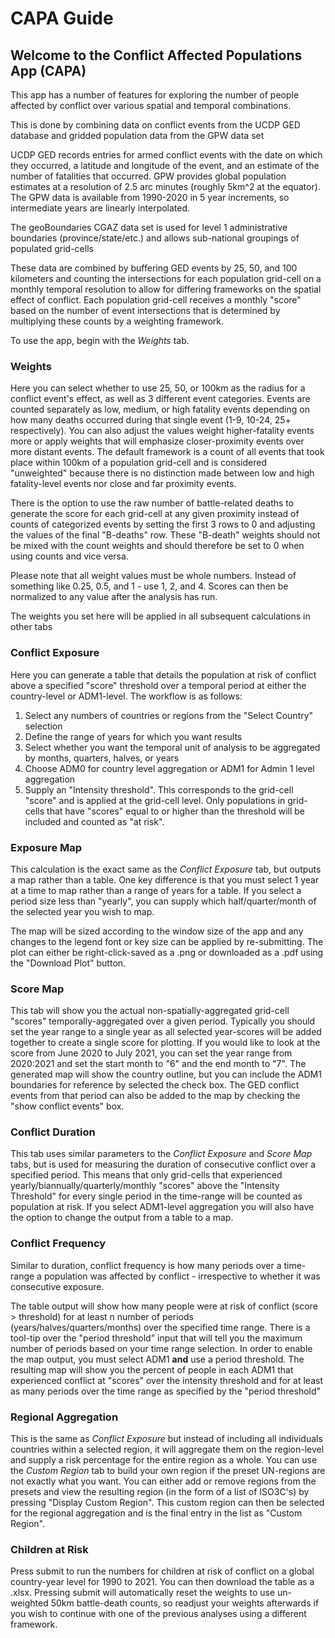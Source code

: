 # CAPA Guide

## Welcome to the Conflict Affected Populations App (CAPA)

This app has a number of features for exploring the number of people affected by conflict over various spatial and temporal combinations.

This is done by combining data on conflict events from the UCDP GED database and gridded population data from the GPW data set

UCDP GED records entries for armed conflict events with the date on which they occurred, a latitude and longitude of the event, and an estimate of the number of fatalities that occurred. GPW provides global population estimates at a resolution of 2.5 arc minutes (roughly 5km\^2 at the equator). The GPW data is available from 1990-2020 in 5 year increments, so intermediate years are linearly interpolated.

The geoBoundaries CGAZ data set is used for level 1 administrative boundaries (province/state/etc.) and allows sub-national groupings of populated grid-cells

These data are combined by buffering GED events by 25, 50, and 100 kilometers and counting the intersections for each population grid-cell on a monthly temporal resolution to allow for differing frameworks on the spatial effect of conflict. Each population grid-cell receives a monthly "score" based on the number of event intersections that is determined by multiplying these counts by a weighting framework.

To use the app, begin with the *Weights* tab.

### Weights

Here you can select whether to use 25, 50, or 100km as the radius for a conflict event's effect, as well as 3 different event categories. Events are counted separately as low, medium, or high fatality events depending on how many deaths occurred during that single event (1-9, 10-24, 25+ respectively). You can also adjust the values weight higher-fatality events more or apply weights that will emphasize closer-proximity events over more distant events. The default framework is a count of all events that took place within 100km of a population grid-cell and is considered "unweighted" because there is no distinction made between low and high fatality-level events nor close and far proximity events.

There is the option to use the raw number of battle-related deaths to generate the score for each grid-cell at any given proximity instead of counts of categorized events by setting the first 3 rows to 0 and adjusting the values of the final "B-deaths" row. These "B-death" weights should not be mixed with the count weights and should therefore be set to 0 when using counts and vice versa.

Please note that all weight values must be whole numbers. Instead of something like 0.25, 0.5, and 1 - use 1, 2, and 4. Scores can then be normalized to any value after the analysis has run.

The weights you set here will be applied in all subsequent calculations in other tabs

### Conflict Exposure

Here you can generate a table that details the population at risk of conflict above a specified "score" threshold over a temporal period at either the country-level or ADM1-level.
The workflow is as follows:
1. Select any numbers of countries or regions from the "Select Country" selection
2. Define the range of years for which you want results
3. Select whether you want the temporal unit of analysis to be aggregated by months, quarters, halves, or years
4. Choose ADM0 for country level aggregation or ADM1 for Admin 1 level aggregation
5. Supply an "Intensity threshold". This corresponds to the grid-cell "score" and is applied at the grid-cell level. Only populations in grid-cells that have "scores" equal to or higher than the threshold will be included and counted as "at risk".

### Exposure Map

This calculation is the exact same as the *Conflict Exposure* tab, but outputs a map rather than a table. One key difference is that you must select 1 year at a time to map rather than a range of years for a table. If you select a period size less than "yearly", you can supply which half/quarter/month of the selected year you wish to map.

The map will be sized according to the window size of the app and any changes to the legend font or key size can be applied by re-submitting. The plot can either be right-click-saved as a .png or downloaded as a .pdf using the "Download Plot" button.

### Score Map

This tab will show you the actual non-spatially-aggregated grid-cell "scores" temporally-aggregated over a given period. Typically you should set the year range to a single year as all selected year-scores will be added together to create a single score for plotting. If you would like to look at the score from June 2020 to July 2021, you can set the year range from 2020:2021 and set the start month to "6" and the end month to "7". The generated map will show the country outline, but you can include the ADM1 boundaries for reference by selected the check box. The GED conflict events from that period can also be added to the map by checking the "show conflict events" box.

### Conflict Duration

This tab uses similar parameters to the *Conflict Exposure* and *Score Map* tabs, but is used for measuring the duration of consecutive conflict over a specified period. This means that only grid-cells that experienced yearly/biannually/quarterly/monthly "scores" above the "Intensity Threshold" for every single period in the time-range will be counted as population at risk. If you select ADM1-level aggregation you will also have the option to change the output from a table to a map.

### Conflict Frequency

Similar to duration, conflict frequency is how many periods over a time-range a population was affected by conflict - irrespective to whether it was consecutive exposure. 

The table output will show how many people were at risk of conflict (score > threshold) for at least n number of periods (years/halves/quarters/months) over the specified time range. There is a tool-tip over the "period threshold" input that will tell you the maximum number of periods based on your time range selection. In order to enable the map output, you must select ADM1 **and** use a period threshold. The resulting map will show you the percent of people in each ADM1 that experienced conflict at "scores" over the intensity threshold and for at least as many periods over the time range as specified by the "period threshold"

### Regional Aggregation

This is the same as *Conflict Exposure* but instead of including all individuals countries within a selected region, it will aggregate them on the region-level and supply a risk percentage for the entire region as a whole. You can use the *Custom Region* tab to build your own region if the preset UN-regions are not exactly what you want. You can either add or remove regions from the presets and view the resulting region (in the form of a list of ISO3C's) by pressing "Display Custom Region". This custom region can then be selected for the regional aggregation and is the final entry in the list as "Custom Region".

### Children at Risk

Press submit to run the numbers for children at risk of conflict on a global country-year level for 1990 to 2021. You can then download the table as a .xlsx. Pressing submit will automatically reset the weights to use un-weighted 50km battle-death counts, so readjust your weights afterwards if you wish to continue with one of the previous analyses using a different framework.

